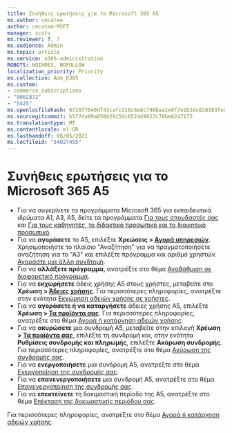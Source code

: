 ```yaml
---
title: Συνήθεις ερωτήσεις για το Microsoft 365 A5
ms.author: cmcatee
author: cmcatee-MSFT
manager: scotv
ms.reviewer: ?, ?
ms.audience: Admin
ms.topic: article
ms.service: o365-administration
ROBOTS: NOINDEX, NOFOLLOW
localization_priority: Priority
ms.collection: Adm_O365
ms.custom:
- commerce_subscriptions
- "9002872"
- "5425"
ms.openlocfilehash: 6728f7040df43cafcd16c6e8c798baa1e0f7e1b3dc828103fecaf1f69cd10111
ms.sourcegitcommit: b5f7da89a650d2915dc652449623c78be6247175
ms.translationtype: MT
ms.contentlocale: el-GR
ms.lasthandoff: 08/05/2021
ms.locfileid: "54027455"
---
```

# <a name="microsoft-365-a5-faq"></a>Συνήθεις ερωτήσεις για το Microsoft 365 A5

- Για να συγκρίνετε τα προγράμματα Microsoft 365 για εκπαιδευτικά ιδρύματα A1, A3, A5, δείτε τα προγράμματα [Για τους σπουδαστές σας](https://www.microsoft.com/microsoft-365/academic/compare-office-365-education-plans?activetab=tab:primaryr1) και [Για τους καθηγητές, το διδακτικό προσωπικό και το διοικητικό προσωπικό](https://www.microsoft.com/microsoft-365/academic/compare-office-365-education-plans?activetab=tab:primaryr2).
- Για να **αγοράσετε** το Α5, επιλέξτε **Χρεώσεις > [Αγορά υπηρεσιών](https://go.microsoft.com/fwlink/p/?linkid=868433)**. Χρησιμοποιήστε το πλαίσιο "Αναζήτηση" για να πραγματοποιήσετε αναζήτηση για το "Α3" και επιλέξτε πρόγραμμα και αριθμό χρηστών. [Αγοράστε μια άλλη συνδτομή](https://docs.microsoft.com/microsoft-365/commerce/try-or-buy-microsoft-365#buy-a-different-subscription).
- Για να **αλλάξετε πρόγραμμα**, ανατρέξτε στο θέμα [Αναβάθμιση σε διαφορετικό πρόγραμμα](https://docs.microsoft.com/microsoft-365/commerce/subscriptions/upgrade-to-different-plan).
- Για να **εκχωρήσετε** άδεις χρήσης A5 στους χρήστες, μεταβείτε στο **Χρέωση > [Άδειες χρήσης](https://go.microsoft.com/fwlink/p/?linkid=842264)**. Για περισσότερες πληροφορίες, ανατρέξτε στην ενότητα [Εκχώρηση αδειών χρήσης σε χρήστες](https://docs.microsoft.com/microsoft-365/admin/manage/assign-licenses-to-users).
- Για να **αγοράσετε ή να καταργήσετε** άδειες χρήσης A5, επιλέξτε **Χρέωση > [Τα προϊόντα σας](https://go.microsoft.com/fwlink/p/?linkid=842054)**. Για περισσότερες πληροφορίες, ανατρέξτε στο θέμα [Αγορά ή κατάργηση αδειών χρήσης](https://docs.microsoft.com/microsoft-365/commerce/licenses/buy-licenses).
- Για να **ακυρώσετε** μια συνδρομή A5, μεταβείτε στην επιλογή **Χρέωση > [Τα προϊόντα σας](https://go.microsoft.com/fwlink/p/?linkid=842054)**, επιλέξτε τη συνδρομή και, στην ενότητα **Ρυθμίσεις συνδρομής και πληρωμής**, επιλέξτε **Ακύρωση συνδρομής**. Για περισσότερες πληροφορίες, ανατρέξτε στο θέμα [Ακύρωση της συνδρομής σας](https://docs.microsoft.com/microsoft-365/commerce/subscriptions/cancel-your-subscription).
- Για να **ενεργοποιήσετε** μια συνδρομή Α5, ανατρέξτε στο θέμα [Ενεργοποίηση της συνδρομής σας](https://docs.microsoft.com/alchemyinsights/activate-your-office-365-subscription).
- Για να **επανενεργοποιήσετε** μια συνδρομή Α5, ανατρέξτε στο θέμα [Επανενεργοποίηση της συνδρομής σας](https://docs.microsoft.com/alchemyinsights/reactivate-your-subscription).
- Για να **επεκτείνετε** τη δοκιμαστική περίοδο της Α5, ανατρέξτε στο θέμα [Επέκταση της δοκιμαστικής περιόδου σας](https://docs.microsoft.com/microsoft-365/commerce/extend-your-trial).

Για περισσότερες πληροφορίες, ανατρέξτε στο θέμα [Αγορά ή κατάργηση αδειών χρήσης](https://docs.microsoft.com/microsoft-365/commerce/licenses/buy-licenses).